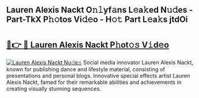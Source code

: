 ## Lauren Alexis Nackt O𝚗𝚕yf𝚊ns L𝚎a𝚔ed N𝚞𝚍es - Part-TkX P𝚑𝚘tos Vi𝚍𝚎o - H𝚘𝚝 Part L𝚎a𝚔s jtdOi

# <h2><a href="http://kfbde38.oniu.top/?m=Lauren+Alexis+Nackt">🔗👉 🔴 Lauren Alexis Nackt P𝚑ot𝚘𝚜 V𝚒d𝚎o</a></h2>

[![Lauren Alexis Nackt Nu𝚍e𝚜](https://i.imgur.com/0qMVB7G.gif)](http://kfbde38.oniu.top/?m=Lauren+Alexis+Nackt)
Social media innovator Lauren Alexis Nackt, known for publishing dance and lifestyle material, consisting of presentations and personal blogs. Innovative special effects artist Lauren Alexis Nackt, famed for their remarkable abilities and achievements in creating visually stunning sequences.  
